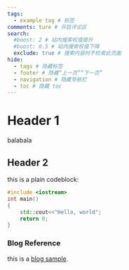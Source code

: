 ```yaml
---
tags:
  - example tag # 标签
comments: ture # 开启评论区
search:
  #boost: 2 # 站内搜索权值提升
  #boost: 0.5 # 站内搜索权值下降
  exclude: true # 搜索内容时不检索此页面
hide:
  - tags # 隐藏标签
  - footer # 隐藏“上一页”“下一页”
  - navigation # 隐藏导航栏
  - toc # 隐藏 toc
---
```


# Header 1

balabala

## Header 2

this is a plain codeblock:

```C++
#include <iostream>
int main()
{
    std::cout<<"Hello, world";
    return 0;
}
```

### Blog Reference

this is a [blog sample](blog/posts/blogSample.md).
